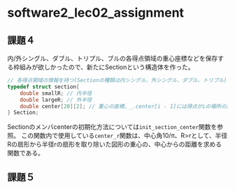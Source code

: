 # software2_lec02_assignment

## 課題４
内/外シングル、ダブル、トリプル、ブルの各得点領域の重心座標などを保存する枠組みが欲しかったので、新たにSectionという構造体を作った。
```c
// 各得点領域の情報を持つ(Sectionの種類は内シングル、外シングル、ダブル、トリプル)
typedef struct section{
    double smallR; // 内半径
    double largeR; // 外半径
    double center[20][2]; // 重心の座標。_.center[i - 1]には得点がiの場所の重心座標がある。
} Section;
```

Sectionのメンバcenterの初期化方法については`init_section_center`関数を参照。
この関数内で使用している`center_r`関数は、中心角10/π、R>rとして、半径Rの扇形から半径rの扇形を取り除いた図形の重心の、中心からの距離を求める関数である。

## 課題５

